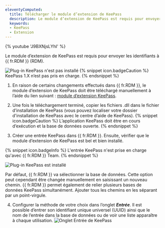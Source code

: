 ```yaml
---
eleventyComputed:
  title: Télécharger le module d’extension de KeePass
  description: Le module d’extension de KeePass est requis pour envoyer les identifiants à {{ fr.RDM }}.
  keywords:
  - KeePass
  - Extension
---
```

{% youtube 'J9BXNjsLYhI' %}

Le module d’extension de KeePass est requis pour envoyer les identifiants à {{ fr.RDM }} (RDM). 

![Plug-in KeePass n'est pas installé](https://webdevolutions.azureedge.net/docs/fr/kb/KB4016.png) 
{% snippet icon.badgeCaution %} 
KeePass 1.X n’est pas pris en charge. 
{% endsnippet %}
 
1. En raison de certains changements effectués dans {{ fr.RDM }}, le module d’extension de KeePass doit être téléchargé manuellement à l’aide du lien suivant : [module d’extension KeePass](https://cdn.devolutions.net/download/Devolutions.RemoteDesktopManager.KeePassPlugin.2.1.2.0.zip). 
1. Une fois le téléchargement terminé, copier les fichiers .dll dans le fichier d’installation de KeePass (vous pouvez localiser votre dossier d'installation de KeePass avec le centre d’aide de KeePass). 
{% snippet icon.badgeCaution %} 
L’application KeePass doit être en cours d’exécution et la base de données ouverte. 
{% endsnippet %}
 
3. Créer une entrée KeePass dans {{ fr.RDM }}. Ensuite, vérifier que le module d’extension de KeePass est bel et bien installé. 

{% snippet icon.badgeInfo %} 
L'entrée KeePass n'est prise en charge qu'avec {{ fr.RDM }} Team.
{% endsnippet %}

![Plug-in KeePass est installé](https://webdevolutions.azureedge.net/docs/fr/kb/KB4017.png) 

Par défaut, {{ fr.RDM }} va sélectionner la base de données. Cette option peut cependant être changée manuellement en saisissant un nouveau chemin. {{ fr.RDM }} permet également de relier plusieurs bases de données KeePass simultanément. Ajouter tous les chemins en les séparant par un point-virgule. 

4. Configurer la méthode de votre choix dans l’onglet ***Entrée***. Il est possible d’entrer son identifiant unique universel (UUID) ainsi que le nom de l’entrée dans la base de données ou de voir une liste apparaître à chaque utilisation. 
![Onglet Entrée de KeePass](https://webdevolutions.azureedge.net/docs/fr/kb/KB4018.png) 

